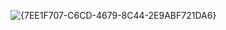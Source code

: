 ![{7EE1F707-C6CD-4679-8C44-2E9ABF721DA6}](https://github.com/user-attachments/assets/6e716408-f5f2-4745-985e-17eb5f37ba22)
